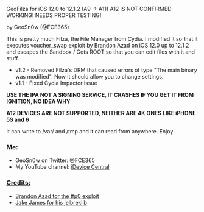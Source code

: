 GeoFilza for iOS 12.0 to 12.1.2 (A9 -> A11)
A12 IS NOT CONFIRMED WORKING! NEEDS PROPER TESTING!

by GeoSn0w (@FCE365)

This is pretty much Filza, the File Manager from Cydia. I modified it so that it executes voucher_swap exploit by Brandon Azad on iOS 12.0 up to 12.1.2 and escapes the Sandbox / Gets ROOT so that you can edit files with it and stuff.

* v1.2 - Removed Filza's DRM that caused errors of type "The main binary was modified". Now it should allow you to change settings.
* v1.1 - Fixed Cydia Impactor issue

**USE THE IPA NOT A SIGNING SERVICE, IT CRASHES IF YOU GET IT FROM IGNITION, NO IDEA WHY**

**A12 DEVICES ARE NOT SUPPORTED, NEITHER ARE 4K ONES LIKE iPHONE 5S and 6**

It can write to /var/ and /tmp and it can read from anywhere. Enjoy

### Me:
<ul>
  <li>GeoSn0w on Twitter: <a href="twitter.com/FCE365">@FCE365</a></li>
  <li>My YouTube channel: <a href="youtube.com/fce365official">iDevice Central</li>
</ul>

### Credits:
<ul>
  <li> Brandon Azad for the tfp0 exploit </li>  
   <li> Jake James for his jelbreklib </li>
</ul>
